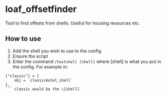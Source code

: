 # loaf_offsetfinder
Tool to find offests from shells. Useful for housing resources etc.

## How to use
1. Add the shell you wish to use to the config
2. Ensure the script
3. Enter the command `/testshell [shell]` where \[shell] is what you put in the config. For example in: 
```
["classic"] = {
    obj = `classicmotel_shell`
},
``` classic would be the \[shell]
